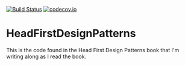 [![Build Status](https://travis-ci.org/nicholasaird/HeadFirstDesignPatterns.png)](https://travis-ci.org/nicholasaird/HeadFirstDesignPatterns)
[![codecov.io](https://codecov.io/github/nicholasaird/HeadFirstDesignPatterns/coverage.svg?branch=master)](https://codecov.io/github/nicholasaird/HeadFirstDesignPatterns?branch=master)

# HeadFirstDesignPatterns

This is the code found in the Head First Design Patterns book that I'm writing along as I read the book.
